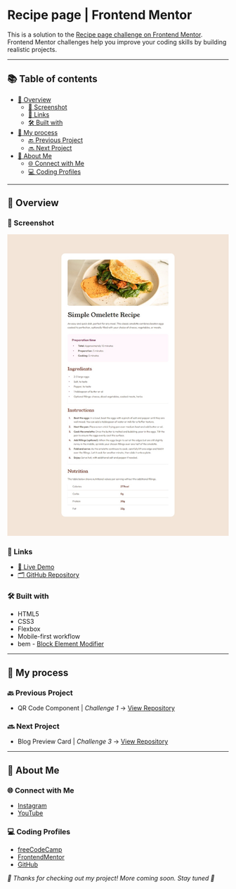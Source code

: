 # Recipe page | Frontend Mentor

This is a solution to the [Recipe page challenge on Frontend Mentor](https://www.frontendmentor.io/challenges/recipe-page-KiTsR8QQKm). Frontend Mentor challenges help you improve your coding skills by building realistic projects. 

---

## 📚 Table of contents

- [🔎 Overview](#-overview)
  - [📸 Screenshot](#-screenshot)
  - [🔗 Links](#-links)
  - [🛠️ Built with](#️-built-with)
- [🧠 My process](#-my-process)
  - [🔙 Previous Project](#-previous-project)
  - [🔜 Next Project](#-next-project)
- [👤 About Me](#-about-me)
  - [🌐 Connect with Me](#-connect-with-me)
  - [💻 Coding Profiles](#-coding-profiles)

---

## 🔎 Overview

### 📸 Screenshot

![](./assets/images/screenshot/screenshot.jpg)

### 🔗 Links

  - [🔴 Live Demo](https://DalaScript.github.io/recipe-page/)
  - [🗂️ GitHub Repository](https://github.com/DalaScript/recipe-page)

### 🛠️ Built with

  - HTML5
  - CSS3
  - Flexbox
  - Mobile-first workflow
  - bem - [Block Element Modifier](https://getbem.com/introduction/)

---

## 🧠 My process

### 🔙 Previous Project

  - QR Code Component | *Challenge 1* → [View Repository](https://github.com/DalaScript/qr-code-component)

### 🔜 Next Project

  - Blog Preview Card | *Challenge 3* → [View Repository](https://github.com/DalaScript/blog-preview-card)

---

## 👤 About Me

### 🌐 Connect with Me

  - [Instagram](https://www.instagram.com/DalaScript)
  - [YouTube](https://www.youtube.com/@DalaScript)

### 💻 Coding Profiles

  - [freeCodeCamp](https://www.freecodecamp.org/DalaScript)
  - [FrontendMentor](https://www.frontendmentor.io/profile/DalaScript)
  - [GitHub](https://github.com/DalaScript)

*🙌 Thanks for checking out my project! More coming soon. Stay tuned 🚀*
